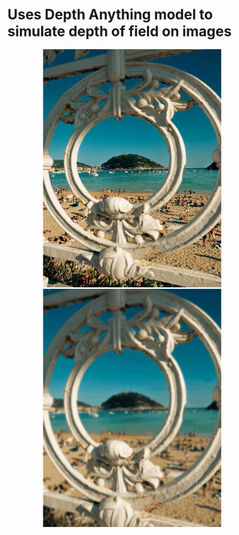 # Uses Depth Anything model to simulate depth of field on images

<p align="center">
  <img src="assets/images/save_img.jpg" alt="Image" />
  <img src=  "assets/gifs/gif_resize2.gif" alt="GIF"/>
</p>